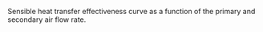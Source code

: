 ﻿Sensible heat transfer effectiveness curve as a function of the primary and secondary air flow rate.
